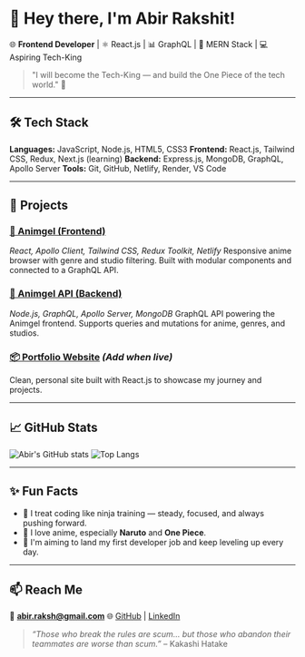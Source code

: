 # 👋 Hey there, I'm Abir Rakshit!

🌐 **Frontend Developer** | ⚛️ React.js | 📊 GraphQL | 🎯 MERN Stack | 💻 Aspiring Tech-King

> "I will become the Tech-King — and build the One Piece of the tech world." 👑

---

## 🛠 Tech Stack

**Languages:** JavaScript, Node.js, HTML5, CSS3
**Frontend:** React.js, Tailwind CSS, Redux, Next.js (learning)
**Backend:** Express.js, MongoDB, GraphQL, Apollo Server
**Tools:** Git, GitHub, Netlify, Render, VS Code

---

## 🚀 Projects

### [🌸 Animgel (Frontend)](https://animgel.netlify.app/)

*React, Apollo Client, Tailwind CSS, Redux Toolkit, Netlify*
Responsive anime browser with genre and studio filtering. Built with modular components and connected to a GraphQL API.

### [🧠 Animgel API (Backend)](https://github.com/araksh10/Animgel-api-v2)

*Node.js, GraphQL, Apollo Server, MongoDB*
GraphQL API powering the Animgel frontend. Supports queries and mutations for anime, genres, and studios.

### [📦 Portfolio Website](https://your-portfolio-link.com) *(Add when live)*

Clean, personal site built with React.js to showcase my journey and projects.

---

## 📈 GitHub Stats

![Abir's GitHub stats](https://github-readme-stats.vercel.app/api?username=araksh10\&show_icons=true\&theme=radical)
![Top Langs](https://github-readme-stats.vercel.app/api/top-langs/?username=araksh10\&layout=compact\&theme=radical)

---

## ✨ Fun Facts

* 🥷 I treat coding like ninja training — steady, focused, and always pushing forward.
* 💬 I love anime, especially **Naruto** and **One Piece**.
* 🎯 I'm aiming to land my first developer job and keep leveling up every day.

---

## 📫 Reach Me

📧 **[abir.raksh@gmail.com](mailto:abir.raksh@gmail.com)**
🌐 [GitHub](https://github.com/araksh10) | [LinkedIn](https://linkedin.com/in/abir-rakshit)

> *“Those who break the rules are scum… but those who abandon their teammates are worse than scum.”* – Kakashi Hatake
